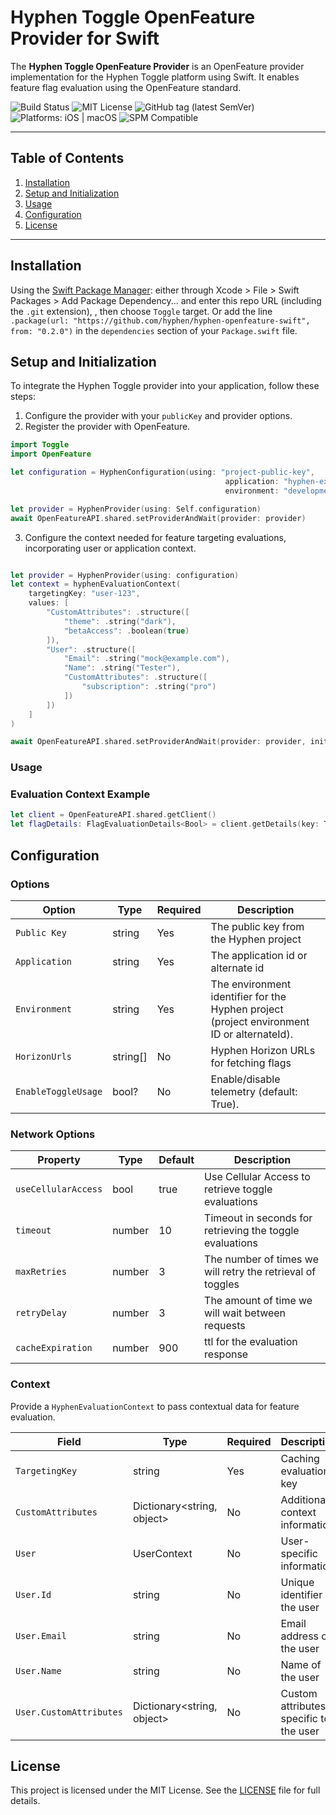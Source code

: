 # Hyphen Toggle OpenFeature Provider for Swift

The **Hyphen Toggle OpenFeature Provider** is an OpenFeature provider implementation for the Hyphen Toggle platform using Swift. It enables feature flag evaluation using the OpenFeature standard.

![Build Status](https://github.com/hyphen/hyphen-openfeature-swift/actions/workflows/swift.yml/badge.svg) ![MIT License](https://img.shields.io/badge/License-MIT-green.svg) ![GitHub tag (latest SemVer)](https://img.shields.io/github/v/tag/hyphen/hyphen-openfeature-swift?label=Version) ![Platforms: iOS | macOS](https://img.shields.io/badge/platforms-iOS%20|%20macOS-blue?logo=apple)
![SPM Compatible](https://img.shields.io/badge/SPM-Compatible-orange?logo=swift)

---

## Table of Contents

1. [Installation](#installation)
2. [Setup and Initialization](#setup-and-initialization)
3. [Usage](#usage)
4. [Configuration](#configuration)
5. [License](#license)

---

## Installation

Using the [Swift Package Manager](https://swift.org/package-manager/): either through Xcode > File > Swift Packages > Add Package Dependency... and enter this repo URL (including the `.git` extension), , then choose `Toggle` target. Or add the line  `.package(url: "https://github.com/hyphen/hyphen-openfeature-swift", from: "0.2.0")` in the `dependencies` section of your `Package.swift` file.

## Setup and Initialization
To integrate the Hyphen Toggle provider into your application, follow these steps:

1. Configure the provider with your `publicKey` and provider options.
2. Register the provider with OpenFeature.

```swift
import Toggle
import OpenFeature

let configuration = HyphenConfiguration(using: "project-public-key",
                                                application: "hyphen-example-app",
                                                environment: "development")

let provider = HyphenProvider(using: Self.configuration)
await OpenFeatureAPI.shared.setProviderAndWait(provider: provider)
```

3. Configure the context needed for feature targeting evaluations, incorporating user or application context.
```swift

let provider = HyphenProvider(using: configuration)
let context = hyphenEvaluationContext(
    targetingKey: "user-123",
    values: [
        "CustomAttributes": .structure([
            "theme": .string("dark"),
            "betaAccess": .boolean(true)
        ]),
        "User": .structure([
            "Email": .string("mock@example.com"),
            "Name": .string("Tester"),
            "CustomAttributes": .structure([
                "subscription": .string("pro")
            ])
        ])
    ]
)

await OpenFeatureAPI.shared.setProviderAndWait(provider: provider, initialContext: context)
```

### Usage
### Evaluation Context Example

```swift
let client = OpenFeatureAPI.shared.getClient()
let flagDetails: FlagEvaluationDetails<Bool> = client.getDetails(key: ToggleKey.bool, defaultValue: false)
```

## Configuration
### Options

| Option              | Type      | Required | Description                                     |
|--------------------|-----------|----------|-------------------------------------------------|
| `Public Key`       | string    | Yes      | The public key from the Hyphen project          |
| `Application`      | string    | Yes      | The application id or alternate id              |
| `Environment`      | string    | Yes      | The environment identifier for the Hyphen project (project environment ID or alternateId). |
| `HorizonUrls`      | string[]  | No       | Hyphen Horizon URLs for fetching flags         |
| `EnableToggleUsage`| bool?     | No       | Enable/disable telemetry (default: True).      |

### Network Options 

| Property              | Type       | Default | Description                                                    |
|----------------------|------------|---------|----------------------------------------------------------------|
| `useCellularAccess`  | bool       | true    | Use Cellular Access to retrieve toggle evaluations             |
| `timeout`            | number     | 10      | Timeout in seconds for retrieving the toggle evaluations       |
| `maxRetries`         | number     | 3       | The number of times we will retry the retrieval of toggles     |
| `retryDelay`         | number     | 3       | The amount of time we will wait between requests               |
| `cacheExpiration`    | number     | 900     | ttl for the evaluation response                                |

### Context
Provide a `HyphenEvaluationContext` to pass contextual data for feature evaluation.

| Field               | Type                           | Required | Description                    |
|-------------------|--------------------------------|----------|--------------------------------|
| `TargetingKey`    | string                         | Yes      | Caching evaluation key        |
| `CustomAttributes`| Dictionary<string, object>     | No       | Additional context information |
| `User`            | UserContext                    | No       | User-specific information     |
| `User.Id`         | string                         | No       | Unique identifier of the user |
| `User.Email`      | string                         | No       | Email address of the user |
| `User.Name`       | string                         | No       | Name of the user |
| `User.CustomAttributes` | Dictionary<string, object>  | No       | Custom attributes specific to the user |


## License
This project is licensed under the MIT License. See the [LICENSE](LICENSE) file for full details.
